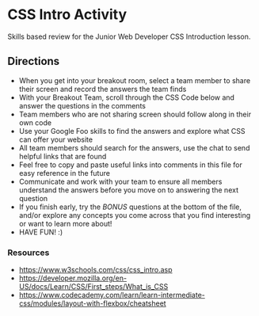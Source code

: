 # CSS Intro Activity

Skills based review for the Junior Web Developer CSS Introduction lesson.

## Directions

- When you get into your breakout room, select a team member to share their screen and record the answers the team finds
- With your Breakout Team, scroll through the CSS Code below and answer the questions in the comments
- Team members who are not sharing screen should follow along in their own code
- Use your Google Foo skills to find the answers and explore what CSS can offer your website
- All team members should search for the answers, use the chat to send helpful links that are found
- Feel free to copy and paste useful links into comments in this file for easy reference in the future
- Communicate and work with your team to ensure all members understand the answers before you move on to answering the next question
- If you finish early, try the *BONUS* questions at the bottom of the file, and/or explore any concepts you come across that you find interesting or want to learn more about!
- HAVE FUN! :)

### Resources

- <https://www.w3schools.com/css/css_intro.asp>
- <https://developer.mozilla.org/en-US/docs/Learn/CSS/First_steps/What_is_CSS>
- <https://www.codecademy.com/learn/learn-intermediate-css/modules/layout-with-flexbox/cheatsheet>

